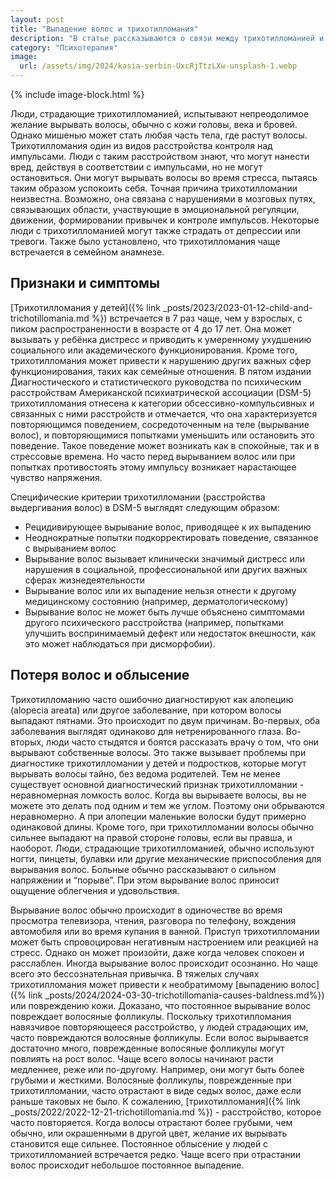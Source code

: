 ```yaml
---
layout: post
title: "Выпадение волос и трихотилломания"
description: "В статье рассказываются о связи между трихотилломанией и потерей волос"
category: "Психотерапия"
image:
  url: /assets/img/2024/kasia-serbin-UxcRjTtzLXw-unsplash-1.webp
---
```


{% include image-block.html %}

Люди, страдающие трихотилломанией, испытывают непреодолимое желание вырывать волосы, обычно с кожи головы, века и бровей. 
Однако мишенью может стать любая часть тела, где растут волосы. Трихотилломания один из видов расстройства контроля 
над импульсами. Люди с таким расстройством знают, что могут нанести вред, действуя в соответствии с импульсами, но не могут 
остановиться. Они могут вырывать волосы во время стресса, пытаясь таким образом успокоить себя. Точная причина 
трихотилломании неизвестна. Возможно, она связана с нарушениями в мозговых путях, связывающих области, участвующие 
в эмоциональной регуляции, движении, формировании привычек и контроле импульсов. Некоторые люди с трихотилломанией 
могут также страдать от депрессии или тревоги. Также было установлено, что трихотилломания чаще встречается в семейном анамнезе.


## Признаки и симптомы

[Трихотилломания у детей]({% link _posts/2023/2023-01-12-child-and-trichotillomania.md %}) встречается в 7 раз чаще, чем у взрослых, 
с пиком распространенности в возрасте от 4 до 17 лет. 
Она может вызывать у ребёнка дистресс и приводить к умеренному ухудшению социального или академического функционирования.
Кроме того, трихотилломания может привести к нарушению других важных сфер функционирования, таких как семейные отношения. 
В пятом издании Диагностического и статистического руководства по психическим расстройствам Американской психиатрической 
ассоциации (DSM-5) трихотилломания отнесена к категории обсессивно-компульсивных и связанных с ними расстройств и 
отмечается, что она характеризуется повторяющимся поведением, сосредоточенным на теле (вырывание волос), и 
повторяющимися попытками уменьшить или остановить это поведение. Такое поведение может возникать как в спокойные, 
так и в стрессовые времена. Но часто перед вырыванием волос или при попытках противостоять этому импульсу возникает 
нарастающее чувство напряжения.


Специфические критерии трихотилломании (расстройства выдергивания волос) в DSM-5 выглядят следующим образом:

- Рецидивирующее вырывание волос, приводящее к их выпадению
- Неоднократные попытки подкорректировать поведение, связанное с вырыванием волос
- Вырывание волос вызывает клинически значимый дистресс или нарушения в социальной, профессиональной или других важных сферах жизнедеятельности
- Вырывание волос или их выпадение нельзя отнести к другому медицинскому состоянию (например, дерматологическому)
- Вырывание волос не может быть лучше объяснено симптомами другого психического расстройства (например, попытками улучшить
воспринимаемый дефект или недостаток внешности, как это может наблюдаться при дисморфобии).


## Потеря волос и облысение


Трихотилломанию часто ошибочно диагностируют как алопецию (alopecia areata) или другое заболевание, при котором волосы выпадают пятнами. 
Это происходит по двум причинам. Во-первых, оба заболевания выглядят одинаково для нетренированного глаза. Во-вторых, люди часто 
стыдятся и боятся рассказать врачу о том, что они вырывают собственные волосы. Это также вызывает проблемы при диагностике 
трихотилломании у детей и подростков, которые могут вырывать волосы тайно, без ведома родителей. Тем не менее существует основной 
диагностический признак трихотилломании - неравномерная ломкость волос. Когда вы вырываете волосы, вы не можете это делать 
под одним и тем же углом. Поэтому они обрываются неравномерно. А при алопеции маленькие волоски будут примерно одинаковой 
длины. Кроме того, при трихотилломании волосы обычно сильнее выпадают на правой стороне головы, если вы правша, и наоборот. 
Люди, страдающие трихотилломанией, обычно используют ногти, пинцеты, булавки или другие механические приспособления для 
вырывания волос. Больные обычно рассказывают о сильном напряжении и “порыве”. При этом вырывание волос приносит ощущение 
облегчения и удовольствия. 

Вырывание волос обычно происходит в одиночестве во время просмотра телевизора, чтения, разговора 
по телефону, вождения автомобиля или во время купания в ванной. Приступ трихотилломании может быть спровоцирован негативным 
настроением или реакцией на стресс. Однако он может произойти, даже когда человек спокоен и расслаблен. Иногда вырывание 
волос происходит осознанно. Но чаще всего это бессознательная привычка. В тяжелых случаях трихотилломания может привести 
к необратимому [выпадению волос]({% link _posts/2024/2024-03-30-trichotillomania-causes-baldness.md%}) или повреждению кожи. Доказано, что постоянное вырывание волос повреждает волосяные 
фолликулы. Поскольку трихотилломания навязчивое повторяющееся расстройство, 
у людей страдающих им, часто повреждаются волосяные фолликулы. Если волос вырывается достаточно много, поврежденные волосяные фолликулы могут 
повлиять на рост волос. Чаще всего волосы начинают расти медленнее, реже или по-другому. Например, они могут быть 
более грубыми и жесткими. Волосяные фолликулы, поврежденные при трихотилломании, часто отрастают в виде седых волос,
даже если раньше таковых не было. К сожалению, [трихотилломания]({% link _posts/2022/2022-12-21-trichotillomania.md %}) - расстройство, которое часто повторяется. Когда 
волосы отрастают более грубыми, чем обычно, или окрашенными в другой цвет, желание их вырывать становится еще сильнее.
Постоянное облысение у людей с трихотилломанией встречается редко. Чаще всего при отрастании волос происходит небольшое постоянное выпадение.


